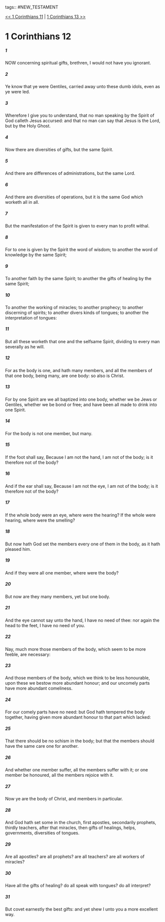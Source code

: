 tags:: #NEW_TESTAMENT

[<< 1 Corinthians 11](NEW_TESTAMENT/07_1_Corinthians/1_Corinthians_11.md) | [1 Corinthians 13 >>](NEW_TESTAMENT/07_1_Corinthians/1_Corinthians_13.md)

# 1 Corinthians 12

##### 1

NOW concerning spiritual gifts, brethren, I would not have you ignorant.

##### 2

Ye know that ye were Gentiles, carried away unto these dumb idols, even as ye were led.

##### 3

Wherefore I give you to understand, that no man speaking by the Spirit of God calleth Jesus accursed: and that no man can say that Jesus is the Lord, but by the Holy Ghost.

##### 4

Now there are diversities of gifts, but the same Spirit.

##### 5

And there are differences of administrations, but the same Lord.

##### 6

And there are diversities of operations, but it is the same God which worketh all in all.

##### 7

But the manifestation of the Spirit is given to every man to profit withal.

##### 8

For to one is given by the Spirit the word of wisdom; to another the word of knowledge by the same Spirit;

##### 9

To another faith by the same Spirit; to another the gifts of healing by the same Spirit;

##### 10

To another the working of miracles; to another prophecy; to another discerning of spirits; to another divers kinds of tongues; to another the interpretation of tongues:

##### 11

But all these worketh that one and the selfsame Spirit, dividing to every man severally as he will.

##### 12

For as the body is one, and hath many members, and all the members of that one body, being many, are one body: so also is Christ.

##### 13

For by one Spirit are we all baptized into one body, whether we be Jews or Gentiles, whether we be bond or free; and have been all made to drink into one Spirit.

##### 14

For the body is not one member, but many.

##### 15

If the foot shall say, Because I am not the hand, I am not of the body; is it therefore not of the body?

##### 16

And if the ear shall say, Because I am not the eye, I am not of the body; is it therefore not of the body?

##### 17

If the whole body were an eye, where were the hearing? If the whole were hearing, where were the smelling?

##### 18

But now hath God set the members every one of them in the body, as it hath pleased him.

##### 19

And if they were all one member, where were the body?

##### 20

But now are they many members, yet but one body.

##### 21

And the eye cannot say unto the hand, I have no need of thee: nor again the head to the feet, I have no need of you.

##### 22

Nay, much more those members of the body, which seem to be more feeble, are necessary:

##### 23

And those members of the body, which we think to be less honourable, upon these we bestow more abundant honour; and our uncomely parts have more abundant comeliness.

##### 24

For our comely parts have no need: but God hath tempered the body together, having given more abundant honour to that part which lacked:

##### 25

That there should be no schism in the body; but that the members should have the same care one for another.

##### 26

And whether one member suffer, all the members suffer with it; or one member be honoured, all the members rejoice with it.

##### 27

Now ye are the body of Christ, and members in particular.

##### 28

And God hath set some in the church, first apostles, secondarily prophets, thirdly teachers, after that miracles, then gifts of healings, helps, governments, diversities of tongues.

##### 29

Are all apostles? are all prophets? are all teachers? are all workers of miracles?

##### 30

Have all the gifts of healing? do all speak with tongues? do all interpret?

##### 31

But covet earnestly the best gifts: and yet shew I unto you a more excellent way.
